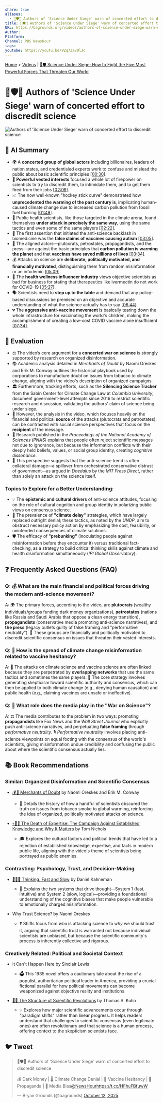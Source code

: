 ```yaml
---
share: true
aliases:
  - 🔬🛡️🤥 Authors of 'Science Under Siege' warn of concerted effort to discredit science
title: 🔬🛡️🤥 Authors of 'Science Under Siege' warn of concerted effort to discredit science
URL: https://bagrounds.org/videos/authors-of-science-under-siege-warn-of-concerted-effort-to-discredit-science
Author:
Platform:
Channel: PBS NewsHour
tags:
youtube: https://youtu.be/VZq7ZavUlJc
---
```

[Home](../index.md) > [Videos](./index.md) | [🔬🛡️ Science Under Siege: How to Fight the Five Most Powerful Forces That Threaten Our World](../books/science-under-siege-how-to-fight-the-five-most-powerful-forces-that-threaten-our-world.md)  
# 🔬🛡️🤥 Authors of 'Science Under Siege' warn of concerted effort to discredit science  
![Authors of 'Science Under Siege' warn of concerted effort to discredit science](https://youtu.be/VZq7ZavUlJc)  
  
## 🤖 AI Summary  
  
- 🌍 A **concerted group of global actors** including billionaires, leaders of nation states, and credentialed experts work to confuse and mislead the public about basic scientific principles \[[00:30](http://www.youtube.com/watch?v=VZq7ZavUlJc&t=30)].  
- 🚨 **Powerful vested interests** focused a whole lot of firepower on scientists to try to discredit them, to intimidate them, and to get them fired from their jobs \[[02:09](http://www.youtube.com/watch?v=VZq7ZavUlJc&t=129)].  
- 📈 The now well-known "hockey stick curve" demonstrated how **unprecedented the warming of the past century is**, implicating human-caused climate change due to increased carbon pollution from fossil fuel burning \[[01:49](http://www.youtube.com/watch?v=VZq7ZavUlJc&t=109)].  
- 💉 Public health scientists, like those targeted in the climate arena, found themselves **under attack in precisely the same way**, using the same tactics and even some of the same players \[[02:22](http://www.youtube.com/watch?v=VZq7ZavUlJc&t=142)].  
- 🚫 The first assertion that initiated the anti-science backlash in biomedicine was the **false claims of vaccines causing autism** \[[03:05](http://www.youtube.com/watch?v=VZq7ZavUlJc&t=185)].  
- 🧮 The aligned actors—plutocrats, petrostates, propagandists, and the press—are against the basic principles that **carbon pollution is warming the planet** and that **vaccines have saved millions of lives** \[[03:34](http://www.youtube.com/watch?v=VZq7ZavUlJc&t=214)].  
- 💰 Attacks on science are **deliberate, politically motivated, and financially motivated**, distinguishing them from random misinformation or an infodemic \[[05:09](http://www.youtube.com/watch?v=VZq7ZavUlJc&t=309)].  
- 💊 The **health wellness influencer industry** views objective scientists as bad for business for stating that therapeutics like ivermectin do not work for COVID-19 \[[05:27](http://www.youtube.com/watch?v=VZq7ZavUlJc&t=327)].  
- 🗣️ Scientists need to **step up to the table** and demand that any policy-based discussions be premised on an objective and accurate understanding of what the science actually has to say \[[06:44](http://www.youtube.com/watch?v=VZq7ZavUlJc&t=404)].  
- 💔 The **aggressive anti-vaccine movement** is basically tearing down the whole infrastructure for vaccinating the world's children, making the accomplishment of creating a low-cost COVID vaccine alone insufficient \[[07:34](http://www.youtube.com/watch?v=VZq7ZavUlJc&t=454)].  
  
## 🤔 Evaluation  
  
- ⚖️ The video’s core argument for a **concerted war on science** is strongly supported by research on organized disinformation.  
- 📚 Academic analysis detailed in _Merchants of Doubt_ by Naomi Oreskes and Erik M. Conway outlines the historical playbook used by corporations to manufacture doubt on issues from tobacco to climate change, aligning with the video's description of organized campaigns.  
- 🏛️ Furthermore, tracking efforts, such as the **Silencing Science Tracker** from the Sabin Center for Climate Change Law at _Columbia University_, document government-level attempts since 2016 to restrict scientific research and discussion, validating the authors' claim of science being under siege.  
- 👥 However, the analysis in the video, which focuses heavily on the financial and political **source** of the attacks (plutocrats and petrostates), can be contrasted with social science perspectives that focus on the **recipient** of the message.  
- 🧠 Research published in the _Proceedings of the National Academy of Sciences (PNAS)_ explains that people often reject scientific messages not due to ignorance, but because the information conflicts with their deeply held beliefs, values, or social group identity, creating _cognitive dissonance_.  
- 🎯 This perspective suggests that the anti-science trend is often collateral damage—a spillover from orchestrated conservative distrust of government—as argued in _Daedalus_ by the _MIT Press Direct_, rather than solely an attack on the science itself.  
  
### **Topics to Explore for a Better Understanding:**  
  
- 💡 The **epistemic and cultural drivers** of anti-science attitudes, focusing on the role of cultural cognition and group identity in polarizing public views on consensus science.  
- 🐢 The prevalence of **"climate delay"** strategies, which have largely replaced outright denial; these tactics, as noted by the _UNDP_, aim to obstruct necessary policy action by emphasizing the cost, feasibility, or unintended consequences of climate solutions.  
- 🛡️ The efficacy of **"prebunking"** (inoculating people against misinformation before they encounter it) versus traditional fact-checking, as a strategy to build critical thinking skills against climate and health disinformation simultaneously (_IPI Global Observatory_).  
  
## ❓ Frequently Asked Questions (FAQ)  
  
### Q: 💰 What are the main financial and political forces driving the modern anti-science movement?  
  
A: 🌍 The primary forces, according to the video, are **plutocrats** (wealthy individuals/groups funding dark money organizations), **petrostates** (nations like Russia and Saudi Arabia that oppose a clean energy transition), **propagandists** (conservative media promoting anti-science narratives), and **the press** (legacy outlets guilty of false framing and "performative neutrality"). 🎯 These groups are financially and politically motivated to discredit scientific consensus on issues that threaten their vested interests.  
  
### Q: 🤝 How is the spread of climate change misinformation related to vaccine hesitancy?  
  
A: 🔗 The attacks on climate science and vaccine science are often linked because they are perpetrated by **overlapping networks** that use the same tactics and sometimes the same players. 📣 The core strategy involves generating skepticism toward scientific authority and consensus, which can then be applied to both climate change (e.g., denying human causation) and public health (e.g., claiming vaccines are unsafe or ineffective).  
  
### Q: 📰 What role does the media play in the "War on Science"?  
  
A: ⚖️ The media contributes to the problem in two ways: promoting **propagandists** like Fox News and the _Wall Street Journal_ who explicitly push anti-science narratives, and perpetuating **false framing** through _performative neutrality_. 🎙️ _Performative neutrality_ involves placing anti-science viewpoints on equal footing with the consensus of the world's scientists, giving misinformation undue credibility and confusing the public about where the scientific consensus actually lies.  
  
## 📚 Book Recommendations  
  
### **Similar: Organized Disinformation and Scientific Consensus**  
  
- [💰🤥 Merchants of Doubt](../books/merchants-of-doubt.md) by Naomi Oreskes and Erik M. Conway  
    - 🔬 Details the history of how a handful of scientists obscured the truth on issues from tobacco smoke to global warming, reinforcing the idea of organized, politically motivated attacks on science.  
  
- [💀👨‍🏫 The Death of Expertise: The Campaign Against Established Knowledge and Why It Matters](../books/the-death-of-expertise-the-campaign-against-established-knowledge-and-why-it-matters.md) by Tom Nichols  
    - 🎓 Explores the cultural factors and political trends that have led to a rejection of established knowledge, expertise, and facts in modern public life, aligning with the video's theme of scientists being portrayed as public enemies.  
  
### **Contrasting: Psychology, Trust, and Decision-Making**  
  
- [🤔🐇🐢 Thinking, Fast and Slow](../books/thinking-fast-and-slow.md) by Daniel Kahneman  
    - 🧠 Explains the two systems that drive thought—System 1 (fast, intuitive) and System 2 (slow, logical)—providing a foundational understanding of the cognitive biases that make people vulnerable to emotionally charged misinformation.  
  
- Why Trust Science? by Naomi Oreskes  
    - ❓ Shifts focus from _who_ is attacking science to _why_ we should trust it, arguing that scientific trust is warranted not because individual scientists are unbiased, but because the scientific community's process is inherently collective and rigorous.  
  
### **Creatively Related: Political and Societal Context**  
  
- It Can't Happen Here by Sinclair Lewis  
    - 🗳️ This 1935 novel offers a cautionary tale about the rise of a populist, authoritarian political leader in America, providing a crucial fictional parallel for how political movements can become weaponized against objective reality and institutions.  
  
- [🔬🔄 The Structure of Scientific Revolutions](../books/the-structure-of-scientific-revolutions.md) by Thomas S. Kuhn  
    - 💡 Explores how major scientific advancements occur through "paradigm shifts" rather than linear progress. It helps readers understand that challenges to scientific consensus (even legitimate ones) are often revolutionary and that science is a human process, offering context to the skepticism scientists face.  
  
## 🐦 Tweet  
<blockquote class="twitter-tweet" data-theme="dark"><p lang="en" dir="ltr">🔬🛡️🤥 Authors of &#39;Science Under Siege&#39; warn of concerted effort to discredit science<br><br>💰 Dark Money | 🌡️ Climate Change Denial | 💉 Vaccine Hesitancy | 📣 Propaganda | 📰 Media Bias<a href="https://twitter.com/NewsHour?ref_src=twsrc%5Etfw">@NewsHour</a><a href="https://t.co/HFhuFBfuwW">https://t.co/HFhuFBfuwW</a></p>&mdash; Bryan Grounds (@bagrounds) <a href="https://twitter.com/bagrounds/status/1977164250641842342?ref_src=twsrc%5Etfw">October 12, 2025</a></blockquote> <script async src="https://platform.twitter.com/widgets.js" charset="utf-8"></script>